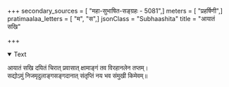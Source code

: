 +++
secondary_sources = [ "महा-सुभाषित-सङ्ग्रहः - 5081",]
meters = [ "प्रहर्षिणी",]
pratimaalaa_letters = [ "म", "स",]
jsonClass = "Subhaashita"
title = "आयातं सखि"

+++

<details open><summary>Text</summary>

आयातं सखि दयितं चिरात् प्रवासात् क्षामाङ्गं तव विरहानलेन तप्तम्।  
सद्योऽमुं निजमृदुलाङ्गसङ्गदानात् संतृप्तिं नय भव संमुखी किमेवम्॥
</details>
